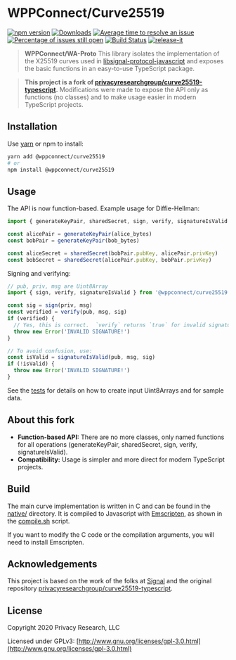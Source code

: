 # WPPConnect/Curve25519

[![npm version](https://img.shields.io/npm/v/@wppconnect/curve25519.svg?color=green)](https://www.npmjs.com/package/@wppconnect/curve25519)
[![Downloads](https://img.shields.io/npm/dm/@wppconnect/curve25519.svg)](https://www.npmjs.com/package/@wppconnect/curve25519)
[![Average time to resolve an issue](https://isitmaintained.com/badge/resolution/wppconnect-team/wa-proto.svg)](https://isitmaintained.com/project/wppconnect/wa-proto 'Average time to resolve an issue')
[![Percentage of issues still open](https://isitmaintained.com/badge/open/wppconnect-team/wa-proto.svg)](https://isitmaintained.com/project/wppconnect/wa-proto 'Percentage of issues still open')
[![Build Status](https://img.shields.io/github/actions/workflow/status/wppconnect-team/wa-proto/update-proto.yml?branch=main)](https://github.com/wppconnect/wa-proto/actions)
[![release-it](https://img.shields.io/badge/%F0%9F%93%A6%F0%9F%9A%80-release--it-e10079.svg)](https://github.com/release-it/release-it)

> **WPPConnect/WA-Proto** This library isolates the implementation of the X25519 curves used in [libsignal-protocol-javascript](https://github.com/signalapp/libsignal-protocol-javascript)
and exposes the basic functions in an easy-to-use TypeScript package.

> **This project is a fork of [privacyresearchgroup/curve25519-typescript](https://github.com/privacyresearchgroup/curve25519-typescript).**
> Modifications were made to expose the API only as functions (no classes) and to make usage easier in modern TypeScript projects.

## Installation

Use [yarn](https://yarnpkg.com/) or npm to install:

```sh
yarn add @wppconnect/curve25519
# or
npm install @wppconnect/curve25519
```

## Usage

The API is now function-based. Example usage for Diffie-Hellman:

```typescript
import { generateKeyPair, sharedSecret, sign, verify, signatureIsValid } from '@wppconnect/curve25519'

const alicePair = generateKeyPair(alice_bytes)
const bobPair = generateKeyPair(bob_bytes)

const aliceSecret = sharedSecret(bobPair.pubKey, alicePair.privKey)
const bobSecret = sharedSecret(alicePair.pubKey, bobPair.privKey)
```

Signing and verifying:

```typescript
// pub, priv, msg are Uint8Array
import { sign, verify, signatureIsValid } from '@wppconnect/curve25519'

const sig = sign(priv, msg)
const verified = verify(pub, msg, sig)
if (verified) {
  // Yes, this is correct.  `verify` returns `true` for invalid signatures
  throw new Error('INVALID SIGNATURE!')
}

// To avoid confusion, use:
const isValid = signatureIsValid(pub, msg, sig)
if (!isValid) {
  throw new Error('INVALID SIGNATURE!')
}
```

See the [tests](src/__tests__) for details on how to create input Uint8Arrays and for sample data.

## About this fork

- **Function-based API:** There are no more classes, only named functions for all operations (generateKeyPair, sharedSecret, sign, verify, signatureIsValid).
- **Compatibility:** Usage is simpler and more direct for modern TypeScript projects.

## Build

The main curve implementation is written in C and can be found in the [native/](native/) directory. It is compiled to Javascript with [Emscripten](https://emscripten.org/), as shown in the [compile.sh](compile.sh) script.

If you want to modify the C code or the compilation arguments, you will need to install Emscripten.

## Acknowledgements

This project is based on the work of the folks at [Signal](https://signal.org) and the original repository [privacyresearchgroup/curve25519-typescript](https://github.com/privacyresearchgroup/curve25519-typescript).

## License

Copyright 2020 Privacy Research, LLC

Licensed under GPLv3: [http://www.gnu.org/licenses/gpl-3.0.html](http://www.gnu.org/licenses/gpl-3.0.html)
